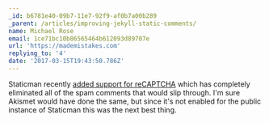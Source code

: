 ```yaml
---
_id: b6781e40-09b7-11e7-92f9-af0b7a00b289
_parent: /articles/improving-jekyll-static-comments/
name: Michael Rose
email: 1ce71bc10b86565464b612093d89707e
url: 'https://mademistakes.com'
replying_to: '4'
date: '2017-03-15T19:43:50.786Z'
---
```


Staticman recently
[added support for reCAPTCHA](https://github.com/eduardoboucas/staticman/issues/20)
which has completely eliminated all of the spam comments that would slip
through. I'm sure Akismet would have done the same, but since it's not enabled
for the public instance of Staticman this was the next best thing.
